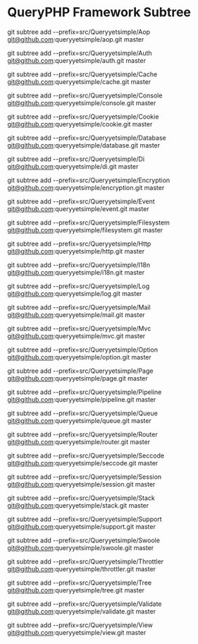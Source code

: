 # QueryPHP Framework Subtree

git subtree add --prefix=src/Queryyetsimple/Aop git@github.com:queryyetsimple/aop.git master

git subtree add --prefix=src/Queryyetsimple/Auth git@github.com:queryyetsimple/auth.git master

git subtree add --prefix=src/Queryyetsimple/Cache git@github.com:queryyetsimple/cache.git master

git subtree add --prefix=src/Queryyetsimple/Console git@github.com:queryyetsimple/console.git master

git subtree add --prefix=src/Queryyetsimple/Cookie git@github.com:queryyetsimple/cookie.git master

git subtree add --prefix=src/Queryyetsimple/Database git@github.com:queryyetsimple/database.git master

git subtree add --prefix=src/Queryyetsimple/Di git@github.com:queryyetsimple/di.git master

git subtree add --prefix=src/Queryyetsimple/Encryption git@github.com:queryyetsimple/encryption.git master

git subtree add --prefix=src/Queryyetsimple/Event git@github.com:queryyetsimple/event.git master

git subtree add --prefix=src/Queryyetsimple/Filesystem git@github.com:queryyetsimple/filesystem.git master

git subtree add --prefix=src/Queryyetsimple/Http git@github.com:queryyetsimple/http.git master

git subtree add --prefix=src/Queryyetsimple/I18n git@github.com:queryyetsimple/i18n.git master

git subtree add --prefix=src/Queryyetsimple/Log git@github.com:queryyetsimple/log.git master

git subtree add --prefix=src/Queryyetsimple/Mail git@github.com:queryyetsimple/mail.git master

git subtree add --prefix=src/Queryyetsimple/Mvc git@github.com:queryyetsimple/mvc.git master

git subtree add --prefix=src/Queryyetsimple/Option git@github.com:queryyetsimple/option.git master

git subtree add --prefix=src/Queryyetsimple/Page git@github.com:queryyetsimple/page.git master

git subtree add --prefix=src/Queryyetsimple/Pipeline git@github.com:queryyetsimple/pipeline.git master

git subtree add --prefix=src/Queryyetsimple/Queue git@github.com:queryyetsimple/queue.git master

git subtree add --prefix=src/Queryyetsimple/Router git@github.com:queryyetsimple/router.git master

git subtree add --prefix=src/Queryyetsimple/Seccode git@github.com:queryyetsimple/seccode.git master

git subtree add --prefix=src/Queryyetsimple/Session git@github.com:queryyetsimple/session.git master

git subtree add --prefix=src/Queryyetsimple/Stack git@github.com:queryyetsimple/stack.git master

git subtree add --prefix=src/Queryyetsimple/Support git@github.com:queryyetsimple/support.git master

git subtree add --prefix=src/Queryyetsimple/Swoole git@github.com:queryyetsimple/swoole.git master

git subtree add --prefix=src/Queryyetsimple/Throttler git@github.com:queryyetsimple/throttler.git master

git subtree add --prefix=src/Queryyetsimple/Tree git@github.com:queryyetsimple/tree.git master

git subtree add --prefix=src/Queryyetsimple/Validate git@github.com:queryyetsimple/validate.git master

git subtree add --prefix=src/Queryyetsimple/View git@github.com:queryyetsimple/view.git master
